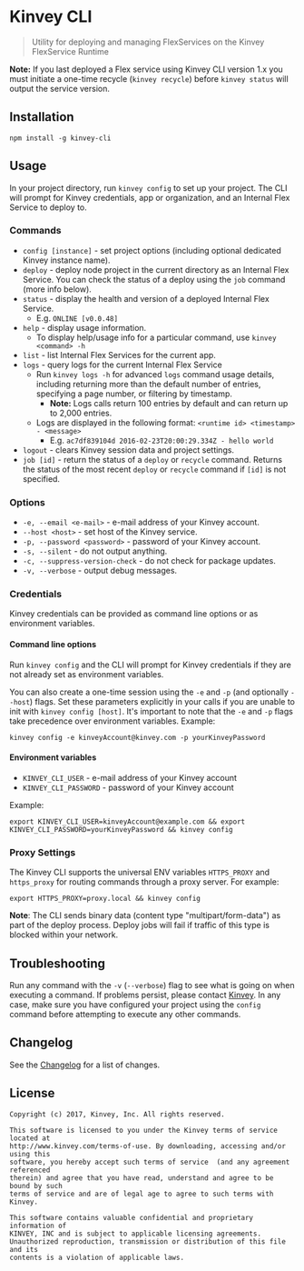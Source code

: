 # Kinvey CLI
> Utility for deploying and managing FlexServices on the Kinvey FlexService Runtime

**Note:** If you last deployed a Flex service using Kinvey CLI version 1.x you must initiate a one-time recycle (`kinvey recycle`) before `kinvey status` will output the service version.

## Installation
`npm install -g kinvey-cli`

## Usage
In your project directory, run `kinvey config` to set up your project. The CLI will prompt for Kinvey credentials, app or organization, and an Internal Flex Service to deploy to.

### Commands
* `config [instance]` - set project options (including optional dedicated Kinvey instance name).
* `deploy` - deploy node project in the current directory as an Internal Flex Service. You can check the status of a deploy using the `job` command (more info below).
* `status` - display the health and version of a deployed Internal Flex Service.
  * E.g. `ONLINE [v0.0.48]`
* `help` - display usage information.
  * To display help/usage info for a particular command, use `kinvey <command> -h`
* `list` - list Internal Flex Services for the current app.
* `logs` - query logs for the current Internal Flex Service
  * Run `kinvey logs -h` for advanced `logs` command usage details, including returning more than the default number of entries, specifying a page number, or filtering by timestamp.
    * **Note:** Logs calls return 100 entries by default and can return up to 2,000 entries.
  * Logs are displayed in the following format: `<runtime id> <timestamp> - <message>`
    * E.g. `ac7df839104d 2016-02-23T20:00:29.334Z - hello world`
* `logout` - clears Kinvey session data and project settings.
* `job [id]` - return the status of a `deploy` or `recycle` command. Returns the status of the most recent `deploy` or `recycle` command if `[id]` is not specified.

### Options
* `-e, --email <e-mail>` - e-mail address of your Kinvey account.
* `--host <host>` - set host of the Kinvey service.
* `-p, --password <password>` - password of your Kinvey account.
* `-s, --silent` - do not output anything.
* `-c, --suppress-version-check` - do not check for package updates.
* `-v, --verbose` - output debug messages.

### Credentials

Kinvey credentials can be provided as command line options or as environment variables.

#### Command line options
Run `kinvey config` and the CLI will prompt for Kinvey credentials if they are not already set as environment variables.

You can also create a one-time session using the `-e` and `-p` (and optionally `--host`) flags. Set these parameters explicitly in your calls if you are unable to init with `kinvey config [host]`. It's important to note that the `-e` and `-p` flags take precedence over environment variables. Example:
```
kinvey config -e kinveyAccount@kinvey.com -p yourKinveyPassword
```

#### Environment variables
* `KINVEY_CLI_USER` - e-mail address of your Kinvey account
* `KINVEY_CLI_PASSWORD` - password of your Kinvey account

Example:
```
export KINVEY_CLI_USER=kinveyAccount@example.com && export KINVEY_CLI_PASSWORD=yourKinveyPassword && kinvey config
```

### Proxy Settings

The Kinvey CLI supports the universal ENV variables `HTTPS_PROXY` and `https_proxy` for routing commands through a proxy server. For example:

```
export HTTPS_PROXY=proxy.local && kinvey config
```

**Note**: The CLI sends binary data (content type "multipart/form-data") as part of the deploy process. Deploy jobs will fail if traffic of this type is blocked within your network.

## Troubleshooting
Run any command with the `-v` (`--verbose`) flag to see what is going on when executing a command. If problems persist, please contact [Kinvey](http://support.kinvey.com). In any case, make sure you have configured your project using the `config` command before attempting to execute any other commands.

## Changelog
See the [Changelog](./CHANGELOG.md) for a list of changes.

## License
    Copyright (c) 2017, Kinvey, Inc. All rights reserved.

    This software is licensed to you under the Kinvey terms of service located at
    http://www.kinvey.com/terms-of-use. By downloading, accessing and/or using this
    software, you hereby accept such terms of service  (and any agreement referenced
    therein) and agree that you have read, understand and agree to be bound by such
    terms of service and are of legal age to agree to such terms with Kinvey.

    This software contains valuable confidential and proprietary information of
    KINVEY, INC and is subject to applicable licensing agreements.
    Unauthorized reproduction, transmission or distribution of this file and its
    contents is a violation of applicable laws.